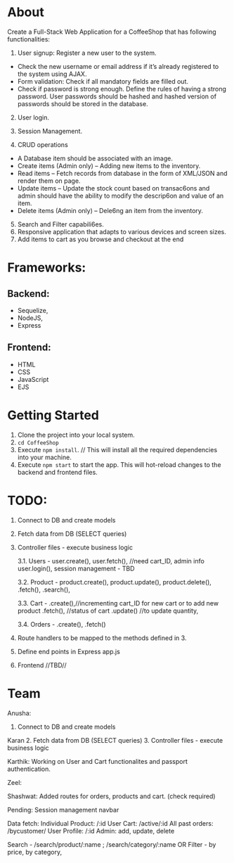 # About 
Create a Full-Stack Web Application for a CoffeeShop that has following functionalities:
1. User signup: Register a new user to the system.
- Check the new username or email address if it’s already registered to the system using AJAX.
- Form validation: Check if all mandatory fields are filled out.
- Check if password is strong enough. Define the rules of having a strong password. User passwords should be hashed and hashed version of passwords should be
stored in the database.

2. User login.

3. Session Management.
4. CRUD operations
- A Database item should be associated with an image.
- Create items (Admin only) – Adding new items to the inventory.
- Read items – Fetch records from database in the form of XML/JSON and render
them on page.
- Update items – Update the stock count based on transac6ons and admin should
have the ability to modify the descrip6on and value of an item.
- Delete items (Admin only) – Dele6ng an item from the inventory.
5. Search and Filter capabili6es.
6. Responsive application that adapts to various devices and screen sizes.
7. Add items to cart as you browse and checkout at the end

# Frameworks:
## Backend:
- Sequelize,
- NodeJS,
- Express
## Frontend:
- HTML
- CSS
- JavaScript
- EJS

# Getting Started

1. Clone the project into your local system.
2. `cd CoffeeShop`
3. Execute `npm install`.  // This will install all the required dependencies into your machine.
4. Execute `npm start` to start the app. This will hot-reload changes to the backend and frontend files.

# TODO:
1. Connect to DB and create models
2. Fetch data from DB (SELECT queries)
3. Controller files - execute business logic
   
    3.1. Users - user.create(),
    user.fetch(), //need cart_ID, admin info
    user.login(),
    session management - TBD
   
    3.2. Product - product.create(),
    product.update(),
    product.delete(),
    .fetch(),
    .search(),
   
    3.3. Cart - .create(),//incrementing cart_ID for new cart or to add new product
    .fetch(), //status of cart
    .update() //to update quantity,
   
    3.4. Orders - .create(),
    .fetch()
5. Route handlers to be mapped to the methods defined in 3.
6. Define end points in Express app.js
7. Frontend //TBD//

# Team

Anusha:
1. Connect to DB and create models

Karan
2. Fetch data from DB (SELECT queries)
3. Controller files - execute business logic


Karthik: Working on User and Cart functionalites and passport authentication.

Zeel: 

Shashwat: Added routes for orders, products and cart. (check required)


Pending:
Session management navbar

Data fetch:
Individual Product: /:id
User Cart: /active/:id
All past orders: /bycustomer/
User Profile: /:id
Admin: add, update, delete

Search - /search/product/:name ; /search/category/:name
OR
Filter - by price, by category, 

